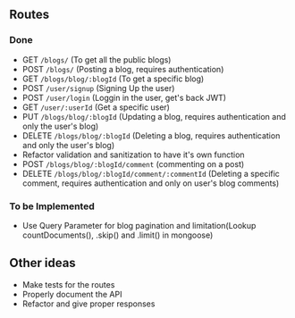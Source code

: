 ## Routes

### Done

- GET `/blogs/` (To get all the public blogs)
- POST `/blogs/` (Posting a blog, requires authentication)
- GET `/blogs/blog/:blogId` (To get a specific blog)
- POST `/user/signup` (Signing Up the user)
- POST `/user/login` (Loggin in the user, get's back JWT)
- GET `/user/:userId` (Get a specific user)
- PUT `/blogs/blog/:blogId` (Updating a blog, requires authentication and only the user's blog)
- DELETE `/blogs/blog/:blogId` (Deleting a blog, requires authentication and only the user's blog)
- Refactor validation and sanitization to have it's own function
- POST `/blogs/blog/:blogId/comment` (commenting on a post)
- DELETE `/blogs/blog/:blogId/comment/:commentId` (Deleting a specific comment, requires authentication and only on user's blog comments)

### To be Implemented

- Use Query Parameter for blog pagination and limitation(Lookup countDocuments(), .skip() and .limit() in mongoose)

## Other ideas

- Make tests for the routes
- Properly document the API
- Refactor and give proper responses
